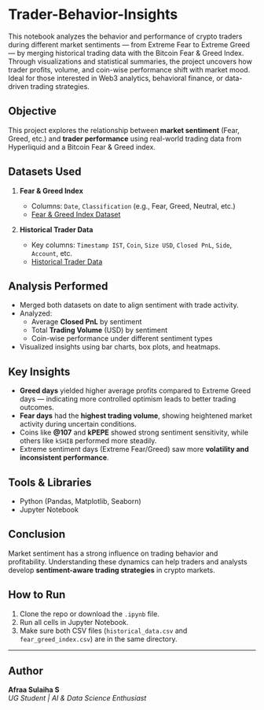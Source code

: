 # Trader-Behavior-Insights
This notebook analyzes the behavior and performance of crypto traders during different market sentiments — from Extreme Fear to Extreme Greed — by merging historical trading data with the Bitcoin Fear & Greed Index. Through visualizations and statistical summaries, the project uncovers how trader profits, volume, and coin-wise performance shift with market mood. Ideal for those interested in Web3 analytics, behavioral finance, or data-driven trading strategies.

## Objective

This project explores the relationship between **market sentiment** (Fear, Greed, etc.) and **trader performance** using real-world trading data from Hyperliquid and a Bitcoin Fear & Greed index.

##  Datasets Used

1. **Fear & Greed Index**
   - Columns: `Date`, `Classification` (e.g., Fear, Greed, Neutral, etc.)
   - [Fear & Greed Index Dataset](https://drive.google.com/file/d/1PgQC0tO8XN-wqkNyghWc_-mnrYv_nhSf/view)

2. **Historical Trader Data**
   - Key columns: `Timestamp IST`, `Coin`, `Size USD`, `Closed PnL`, `Side`, `Account`, etc.
   - [Historical Trader Data](https://drive.google.com/file/d/1IAfLZwu6rJzyWKgBToqwSmmVYU6VbjVs/view)

##  Analysis Performed

- Merged both datasets on date to align sentiment with trade activity.
- Analyzed:
  - Average **Closed PnL** by sentiment
  - Total **Trading Volume** (USD) by sentiment
  - Coin-wise performance under different sentiment types
- Visualized insights using bar charts, box plots, and heatmaps.

##  Key Insights

- **Greed days** yielded higher average profits compared to Extreme Greed days — indicating more controlled optimism leads to better trading outcomes.
- **Fear days** had the **highest trading volume**, showing heightened market activity during uncertain conditions.
- Coins like **@107** and **kPEPE** showed strong sentiment sensitivity, while others like `kSHIB` performed more steadily.
- Extreme sentiment days (Extreme Fear/Greed) saw more **volatility and inconsistent performance**.

##  Tools & Libraries

- Python (Pandas, Matplotlib, Seaborn)
- Jupyter Notebook

##  Conclusion

Market sentiment has a strong influence on trading behavior and profitability. Understanding these dynamics can help traders and analysts develop **sentiment-aware trading strategies** in crypto markets.

##  How to Run

1. Clone the repo or download the `.ipynb` file.
2. Run all cells in Jupyter Notebook.
3. Make sure both CSV files (`historical_data.csv` and `fear_greed_index.csv`) are in the same directory.

---

## Author

**Afraa Sulaiha S**  
*UG Student | AI & Data Science Enthusiast*
